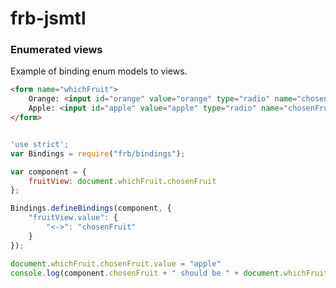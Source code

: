 frb-jsmtl
=========



### Enumerated views

Example of binding enum models to views.


```html
<form name="whichFruit">
	Orange: <input id="orange" value="orange" type="radio" name="chosenFruit"/>
	Apple: <input id="apple" value="apple" type="radio" name="chosenFruit"/>
</form>
```


```javascript

'use strict';
var Bindings = require("frb/bindings");

var component = {
	fruitView: document.whichFruit.chosenFruit
};

Bindings.defineBindings(component, {
	"fruitView.value": {
		"<->": "chosenFruit"
	}
});

document.whichFruit.chosenFruit.value = "apple"
console.log(component.chosenFruit + " should be " + document.whichFruit.chosenFruit.value);

```
